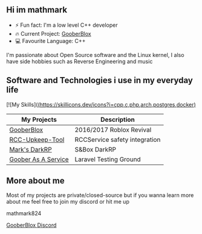 ## Hi im mathmark


- ⚡ Fun fact: I'm a low level C++ developer 
- 🔥 Current Project: <a href="https://goober.biz">GooberBlox</a>
- 💻 Favourite Language: C++

I'm passionate about Open Source software and the Linux kernel, I also have side hobbies such as Reverse Engineering and music 

## Software and Technologies i use in my everyday life 
[![My Skills]([(https://skillicons.dev/icons?i=cpp,c,php,arch,postgres,docker)](https://skillicons.dev)

| My Projects      | Description |
| ----------- | ----------- |
| [GooberBlox](https://github.com/BigMark824/GooberBlox)      | 2016/2017 Roblox Revival       |
| [RCC-Upkeep-Tool](https://github.com/BigMark824/RCC-Upkeep-Tool)   | RCCService safety integration        |
| [Mark's DarkRP](https://github.com/BigMark824/Marks-DarkRP)   | S&Box DarkRP        |
| [Goober As A Service](https://github.com/BigMark824/gooberaas)   | Laravel Testing Ground        |

## More about me

Most of my projects are private/closed-source but if you wanna learn more about me feel free to join my discord or hit me up

mathmark824

[GooberBlox Discord](https://discord.gg/esJ9BmBjUp)
